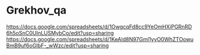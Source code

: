 # Grekhov_qa
https://docs.google.com/spreadsheets/d/1OwgcqFd8cc9YeOmHXiPGRnRD6h5oSnC0UInLUSMybCo/edit?usp=sharing
https://docs.google.com/spreadsheets/d/1KeAld8N97Gml1yyO0WhZTOowuBmB9uf6oGlbF-_wWzc/edit?usp=sharing